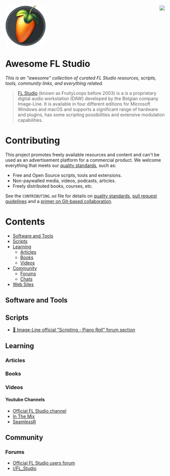# <a href="https://awesome.re"><img align="right" src="https://awesome.re/badge.svg"></a>

<img align="center" src="assets/fl-studio-master-icon.png" height="128px"></img>

# Awesome FL Studio
*This is an "awesome" collection of curated FL Studio resources, scripts, tools, community links, and everything related.*

> [FL Studio](https://www.image-line.com/fl-studio/) (known as FruityLoops before 2003) is a is a proprietary digital audio workstation (DAW) developed by the Belgian company Image-Line. It is available in four different editions for Microsoft Windows and macOS and supports a significant range of hardware and plugins, has some scripting possibilities and extensive modulation capabilities.

# Contributing

This project promotes freely available resources and content and can't be used as an advertisement platform for a commercial product. We welcome everything that meets our [quality standards](CONTRIBUTING.md#quality-standards), such as:

- Free and Open Source scripts, tools and extensions.
- Non-paywalled media, videos, podcasts, articles.
- Freely distributed books, courses, etc.

See the `CONTRIBUTING.md` file for details on [quality standards](CONTRIBUTING.md#quality-standards), [pull request guidelines](CONTRIBUTING.md#commit-and-pull-request-guidelines) and a [primer on Git-based collaboration](CONTRIBUTING.md#git-basics).

# Contents

- [Software and Tools](#software-and-tools)
- [Scripts](#scripts)
- [Learning](#learning)
  - [Articles](#articles)
  - [Books](#books)
  - [Videos](#videos)
- [Community](#community)
  - [Forums](#forums)
  - [Chats](#chats)
- [Web Sites](#web-sites)

## Software and Tools

## Scripts
- [🔗 Image-Line official "Scripting - Piano Roll" forum section](https://forum.image-line.com/viewforum.php?f=2008)

## Learning
### Articles
### Books
### Videos
#### Youtube Channels
- [Official FL Studio channel](https://www.youtube.com/@FL_STUDIO)
- [In The Mix](https://www.youtube.com/channel/UCIcCXe3iWo6lq-iWKV40Oug)
- [SeamlessR](https://www.youtube.com/user/SeamlessR)

## Community
### Forums
- [Official FL Studio users forum](https://forum.image-line.com/viewforum.php?f=100)
- [r/FL_Studio](https://www.reddit.com/r/FL_Studio/)
